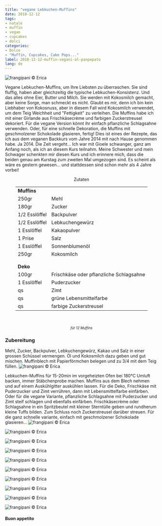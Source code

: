 ```yaml
---
title: "vegane Lebkuchen-Muffins"
date: 2018-12-12
tags:
- natale
- muffin
- vegan
- cupcakes
- dolci
categories:
- Dolce
- "Muffin, Cupcakes, Cake Pops..."
label: 2018-12-12-muffin-vegani-al-panpepato
lang: de
---
```

![](../2018-12-12-muffin-vegani-al-panpepato/header.jpg "frangipani © Erica")

Vegane Lebkuchen-Muffins, um Ihre Liebsten zu überraschen. Sie sind fluffig, haben aber gleichzeitig die typische Lebkuchen-Konsistenz. Und das alles ohne Eier, Butter und Milch. Sie werden mit Kokosmilch gemacht, aber keine Sorge, man schmeckt es nicht. Glaubt es mir, denn ich bin kein Liebhaber von Kokosnuss, aber in diesem Fall wird Kokosmilch verwendet, um dem Teig Weichheit und "Fettigkeit" zu verleihen. Die Muffins habe ich mit einer Girlande aus Frischkäsecrème und farbigen Zuckerstreusel dekoriert. Für die vegane Version könnt ihr einfach pflanzliche Schlagsahne verwenden. Oder, für eine schnelle Dekoration, die Muffins mit geschmolzener Schokolade glasieren, fertig! Dies ist eines der Rezepte, das ich aus dem veganen Backkurs vom Jahre 2014 mit nach Hause genommen habe. Ja 2014. Die Zeit vergeht... Ich war mit Gioele schwanger, ganz am Anfang noch, als ich an diesem Kurs teilnahm. Meine Schwester und mein Schwager schenkten mir diesen Kurs und ich erinnere mich, dass die beiden genau am Kurstag zum zweiten Mal umgezogen sind. Es scheint als wäre es gestern gewesen... und stattdessen sind schon mehr als 4 Jahre vorbei!

<div id="wrapper" style="text-align: center">
  <div id="yourdiv" style="display: inline-block;">
    <div class="ingredients">
      <div class="ingredients-title">Zutaten</div>
      <table>
        <tbody>
          <tr>
            <td colspan="2"><b>Muffins</b></td>
          </tr>
          <tr>
            <td>250gr</td>
            <td>Mehl</td>
          </tr>
          <tr>
            <td>180gr</td>
            <td>Zucker</td>
          </tr>
          <tr>
            <td>1/2 Esslöffel</td>
            <td>Backpulver</td>
          </tr>
          <tr>
            <td>1/2 Esslöffel</td>
            <td>Lebkuchengewürz</td>
          </tr>
          <tr>
            <td>1 Esslöffel</td>
            <td>Kakaopulver</td>
          </tr>
          <tr>
            <td>1 Prise</td>
            <td>Salz</td>
          </tr>
          <tr>
            <td>1 Esslöffel</td>
            <td>Sonnenblumenöl</td>
           </tr>
          <tr>
            <td>250gr</td>
            <td>Kokosmilch</td>
          </tr>
          <tr style="height: 15px;"></tr>
          <tr>          
            <td colspan="2"><b>Deko</b></td>
          </tr>      
          <tr> 
            <td>100gr</td>
            <td>Frischkäse oder pflanzliche Schlagsahne</td>
          </tr>
          <tr>
            <td>1 Esslöffel</td>
            <td>Puderzucker</td>
          </tr>
          <tr>
            <td>qs</td>
            <td>Zimt</td>
          </tr>
          <tr>
            <td>qs</td>
            <td>grüne Lebensmittelfarbe</td>
          </tr>
          <tr>
            <td>qs</td>
            <td>farbige Zuckerstreusel</td>
          </tr>
        </tbody>
      </table>
      <br></br>
      <i class="pull-right" style="font-size: 80%;">für 12 Muffins</i>
    </div>
  </div>
</div>


<h3>
  <font color="grey">
    <i class="fa fa-cogs"></i>
  </font> Zubereitung
</h3>

Mehl, Zucker, Backpulver, Lebkuchengewürz, Kakao und Salz in einer grossen Schüssel vermengen. Öl und Kokosmilch dazu geben und gut mischen. Muffinblech mit Papierförmchen belegen und zu 3/4 mit dem Teig füllen.
![](../2018-12-12-muffin-vegani-al-panpepato/teglia.jpg "frangipani © Erica")

Lebkuchen-Muffins für 15-20min im vorgeheizten Ofen bei 180°C Umluft backen, immer Stäbchenprobe machen. Muffins aus dem Blech nehmen und auf einem Auskühlgitter auskühlen lassen. Für die Deko, Frischkäse mit Puderzucker und Zimt verrühren, dann mit Lebensmittelfarbe einfärben. Oder für die vegane Variante, pflanzliche Schlagsahne mit Puderzucker und Zimt steif schlagen und ebenfalls einfärben. Frischkäsecrème oder Schlagsahne in ein Spritzbeutel mit kleiner Sterntülle geben und rundherum kleine Tuffs bilden. Zum Schluss noch Zuckerstreusel darüber streuen. Für die ganz schnelle variante, einfach mit geschmolzener Schokolade glasieren...
![](../2018-12-12-muffin-vegani-al-panpepato/risultato1.jpg "frangipani © Erica")

![](../2018-12-12-muffin-vegani-al-panpepato/risultato2.jpg "frangipani © Erica")

![](../2018-12-12-muffin-vegani-al-panpepato/risultato3.jpg "frangipani © Erica")

![](../2018-12-12-muffin-vegani-al-panpepato/risultato4.jpg "frangipani © Erica")

![](../2018-12-12-muffin-vegani-al-panpepato/risultato5.jpg "frangipani © Erica")

![](../2018-12-12-muffin-vegani-al-panpepato/risultato6.jpg "frangipani © Erica")

![](../2018-12-12-muffin-vegani-al-panpepato/risultato7.jpg "frangipani © Erica")

![](../2018-12-12-muffin-vegani-al-panpepato/risultato8.jpg "frangipani © Erica")

![](../2018-12-12-muffin-vegani-al-panpepato/risultato9.jpg "frangipani © Erica")

![](../2018-12-12-muffin-vegani-al-panpepato/risultato10.jpg "frangipani © Erica")

<h4>Buon appetito
  <font color="red">
    <i class="fa fa-smile-o"></i>
  </font>
</h4>
